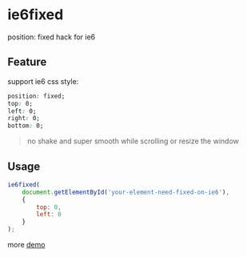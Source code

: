 ie6fixed
========

position: fixed hack for ie6

## Feature

support ie6 css style:

```css
position: fixed;
top: 0;
left: 0;
right: 0;
bottom: 0;
```

> no shake and super smooth while scrolling or resize the window

## Usage

```js
ie6fixed(
    document.getElementById('your-element-need-fixed-on-ie6'),
    {
        top: 0,
        left: 0
    }
);
```

more [demo](http://jinzhubaofu.github.io/ie6fixed)
